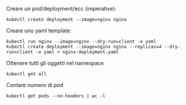 Creare un pod/deployment/ecc (imperative):
```
kubectl create deployment --image=nginx nginx
```

Creare uno yaml template:
```
kubectl run nginx --image=nginx --dry-run=client -o yaml
kubectl create deployment --image=nginx nginx --replicas=4 --dry-run=client -o yaml > nginx-deployment.yaml 
```

Ottenere tutti gli oggetti nel namespace
```
kubectl get all
```

Contare numero di pod
```
kubectl get pods --no-headers | wc -l
```